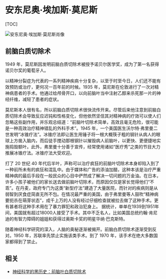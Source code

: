 # 安东尼奥·埃加斯·莫尼斯

[TOC]

![安东尼奥·埃加斯·莫尼斯肖像](https://mgear-image.oss-cn-shanghai.aliyuncs.com/image/other/msedge_8PgywHk5gc.png?w=30)

## 前脑白质切除术

1949 年，莫尼斯因发明前脑白质切除术被授予诺贝尔医学奖，成为了第一名获得诺贝尔奖的葡萄牙人。

以精神分裂症为代表的一系列精神疾病十分复杂，以至于时至今日，人们还不能有效预防或治疗，更何况一百年前的时候。1935 年，莫尼斯在伦敦进行了一次对精神病患者的手术。他通过给颅骨开口，以向前脑叶当中注射乙醇来杀死那一片的神经纤维，减轻了患者的症状。

莫尼斯本人很有名，所以前脑白质切除术很快流传开来。尽管后来他注意到前脑白质切除术会导致反应迟钝和性格变化，但他依然坚信其对精神病的疗效可以使人们忽略这些副作用，并乐观总结道：“前脑叶切除术简单，高效且毫无危险，很可能是一种高效治疗精神错乱的外科手术”。1945 年，一个美国医生沃尔特·弗里曼二世发明“冰锥疗法”。冰锥疗法即让医生用锤子将一根大概筷子粗的钢针从病人的眼球上方凿入脑内，而后徒手搅动那根钢针以摧毁病人前脑叶，以更快、更便捷地实施捣毁额叶。此外，弗里曼十分善于宣传，经常使用诸如“医疗秀”之类的节目大力推展冰锥疗法。冰锥疗法大受欢迎。

打了 20 世纪 40 年代后半叶，声称可以治疗疯狂的前脑叶切除术本身却陷入到了一种前所未有的疯狂和混乱中。由于媒体和广告的添油加醋，这种本该是治疗严重精神病的最后手段在一般民众的心目中俨然成了解决一切问题的万金油。在日本，许多小孩子被他们的家长送去做前脑叶切除术，而原因仅仅是家长觉得他们“不乖”。在丹麦，政府专门为这类“新型疗法”建造了大量医院，而针对的疾病则是从弱智到厌食症简直无所不包。在情况最严重的美国，由于弗里曼等人鼓吹“精神病要扼杀在萌芽状态”，成千上万的人没有经过仔细检查就被拉去做了这种手术。更有甚者将这种手术用在了暴力罪犯和政治犯身上。 据统计，单单在1939到1951年间，美国就有超过18000人接受了手术。其中不乏名人，比如美国总统约翰·肯尼迪的有智力障碍的姐姐和获得过奥斯卡奖的明星华纳·巴克斯特。

随着神经科学研究的深入，人脑的奥秘逐渐被揭开。前脑白质切除术逐渐受到反对。1950 年，苏联率先禁止实施该类手术。到了 1970 年，该手术在绝大多数国家都得到了禁止。

## 相关

* [神经科学的黑历史：前脑叶白质切除术](https://www.cas.cn/kx/kpwz/201507/t20150701_4383054.shtml)